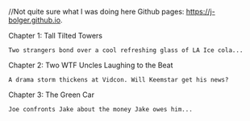 //Not quite sure what I was doing here
Github pages: https://j-bolger.github.io.


Chapter 1: Tall Tilted Towers

    Two strangers bond over a cool refreshing glass of LA Ice cola...

Chapter 2: Two WTF Uncles Laughing to the Beat

    A drama storm thickens at Vidcon. Will Keemstar get his news?

Chapter 3: The Green Car

    Joe confronts Jake about the money Jake owes him...